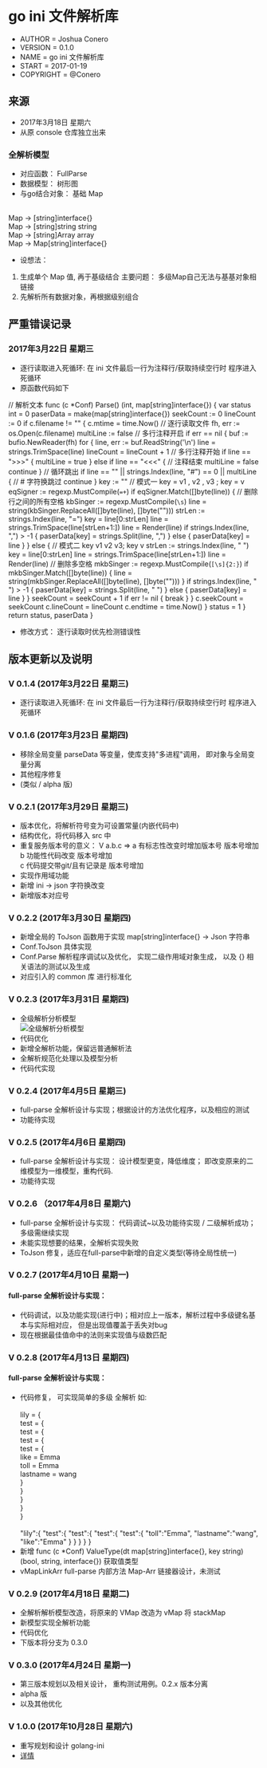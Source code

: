 # go ini 文件解析库

* AUTHOR    = Joshua Conero
* VERSION   = 0.1.0        
* NAME      = go ini 文件解析库 
* START     = 2017-01-19   
* COPYRIGHT = @Conero      


## 来源
- 2017年3月18日 星期六
- 从原 console 仓库独立出来

### 全解析模型
- 对应函数： FullParse
- 数据模型： 树形图
- 与go结合对象： 基础 Map 

<br /> 		Map	-> [string]interface{}
<br /> 			Map	-> [string]string						string
<br /> 			Map	-> [string]Array						array
<br /> 			Map	-> Map[string]interface{}
- 设想法： 
1. 	生成单个 Map 值, 再于基级结合				主要问题： 多级Map自己无法与基基对象相链接
2.	先解析所有数据对象，再根据级别组合


## 严重错误记录

### 2017年3月22日 星期三
- 逐行读取进入死循环: 在 ini 文件最后一行为注释行/获取持续空行时 程序进入死循环
- 原函数代码如下

// 解析文本
func (c *Conf) Parse() (int, map[string]interface{}) {
	var status int = 0
	paserData = make(map[string]interface{})
	seekCount := 0
	lineCount := 0
	if c.filename != "" {
		c.mtime = time.Now()
		// 逐行读取文件
		fh, err := os.Open(c.filename)
		multiLine := false // 多行注释开启
		if err == nil {
			buf := bufio.NewReader(fh)
			for {
				line, err := buf.ReadString('\n')
				line = strings.TrimSpace(line)
				lineCount = lineCount + 1
				// 多行注释开始
				if line == ">>>" {
					multiLine = true
				} else if line == "<<<" { // 注释结束
					multiLine = false
					continue
				}
				// 循环跳出
				if line == "" || strings.Index(line, "#") == 0 || multiLine { // # 字符换跳过
					continue
				}
				key := ""
				// 模式一 key = v1 , v2 , v3	  ; key = v
				eqSigner := regexp.MustCompile(`=+`)
				if eqSigner.Match([]byte(line)) {
					// 删除行之间的所有空格
					kbSinger := regexp.MustCompile(`\s`)
					line = string(kbSinger.ReplaceAll([]byte(line), []byte("")))
					strLen := strings.Index(line, "=")
					key = line[0:strLen]
					line = strings.TrimSpace(line[strLen+1:])
					line = Render(line)
					if strings.Index(line, ",") > -1 {
						paserData[key] = strings.Split(line, ",")
					} else {
						paserData[key] = line
					}
				} else {
					// 模式二 key v1 v2 v3; key v
					strLen := strings.Index(line, " ")
					key = line[0:strLen]
					line = strings.TrimSpace(line[strLen+1:])
					line = Render(line)
					// 删除多空格
					mkbSinger := regexp.MustCompile(`[\s]{2:}`)
					if mkbSinger.Match([]byte(line)) {
						line = string(mkbSinger.ReplaceAll([]byte(line), []byte("")))
					}
					if strings.Index(line, " ") > -1 {
						paserData[key] = strings.Split(line, " ")
					} else {
						paserData[key] = line
					}
				}
				seekCount = seekCount + 1
				if err != nil {
					break
				}
			}
			c.seekCount = seekCount
			c.lineCount = lineCount
			c.endtime = time.Now()
		}
		status = 1
	}
	return status, paserData
}

- 修改方式： 逐行读取时优先检测错误性

## 版本更新以及说明

###  V 0.1.4 	(2017年3月22日 星期三)
*  逐行读取进入死循环: 在 ini 文件最后一行为注释行/获取持续空行时 程序进入死循环

###  V 0.1.6 	(2017年3月23日 星期四)
* 移除全局变量 parseData 等变量，使库支持"多进程"调用， 即对象与全局变量分离
* 其他程序修复
* (类似 / alpha 版)

### V 0.2.1 (2017年3月29日 星期三)

* 版本优化，将解析符号变为可设置常量(内嵌代码中)
* 结构优化，将代码移入 src 中
* 重复服务版本号的意义： V a.b.c => 
			a 有标志性改变时增加版本号			版本号增加
			b 功能性代码改变 					版本号增加		
			c 代码提交带git/且有记录是 		  版本号增加
* 实现作用域功能
* 新增 ini -> json 字符换改变
* 新增版本对应号

### V 0.2.2 (2017年3月30日 星期四)
* 新增全局的 ToJson 函数用于实现 map[string]interface{} -> Json 字符串
* Conf.ToJson 具体实现
* Conf.Parse 解析程序调试以及优化， 实现二级作用域对象生成， 以及 {} 相关语法的测试以及生成
* 对应引入的 common 库 进行标准化

### V 0.2.3 (2017年3月31日 星期四)
* 全级解析分析模型
<br /> 	![全级解析分析模型](./doc/full-parse_model_analysis.png)
* 代码优化
* 新增全解析功能，保留远普通解析法
* 全解析规范化处理以及模型分析
* 代码代实现

### V 0.2.4 (2017年4月5日 星期三)
* full-parse 全解析设计与实现；根据设计的方法优化程序，以及相应的测试
* 功能待实现

### V 0.2.5 (2017年4月6日 星期四)
* full-parse 全解析设计与实现： 设计模型更变，降低维度； 即改变原来的二维模型为一维模型，重构代码.
* 功能待实现

### V 0.2.6 （2017年4月8日 星期六)
* full-parse 全解析设计与实现： 代码调试~以及功能待实现 / 二级解析成功； 多级需继续实现
* 未能实现想要的结果，全解析实现失败
* ToJson 修复，适应在full-parse中新增的自定义类型(等待全局性统一)

### V 0.2.7 (2017年4月10日 星期一)
#### full-parse 全解析设计与实现： 
* 代码调试，以及功能实现(进行中)；相对应上一版本，解析过程中多级键名基本与实际相对应， 但是出现值覆盖于丢失对bug
* 现在根据最佳值命中的法则来实现值与级数匹配

### V 0.2.8 (2017年4月13日 星期四)
#### full-parse 全解析设计与实现： 
* 代码修复， 可实现简单的多级 全解析 如:
	<br/> 
	<br/> 	lily = {
	<br/> 		test = {
	<br/> 			test = {
	<br/> 				test = {
	<br/> 					test = {
	<br/> 						like = Emma
	<br/> 						toll = Emma
	<br/> 						lastname = wang
	<br/> 					}
	<br/> 				}
	<br/> 			}
	<br/> 		}
	<br/> 	}
	<br/> 
	<br/>
	"lily":{
		"test":{
			"test":{
				"test":{
					"test":{
						"toll":"Emma",
						"lastname":"wang",
						"like":"Emma"
					}
				}
			}
		}
	}
	</br>
* 新增 func (c *Conf) ValueType(dt map[string]interface{}, key string) (bool, string, interface{})  获取值类型
* vMapLinkArr full-parse 内部方法 Map-Arr 链接器设计，未测试	

### V 0.2.9 (2017年4月18日 星期二)
* 全解析解析模型改造，将原来的 VMap 改造为 vMap 将 stackMap
* 新模型实现全解析功能
* 代码优化
* 下版本将分支为 0.3.0  

### V 0.3.0 (2017年4月24日 星期一)
* 第三版本规划以及相关设计， 重构测试用例。0.2.x 版本分离
* alpha 版
* 以及其他优化

### V 1.0.0 (2017年10月28日 星期六)
* 重写规划和设计 golang-ini
* [详情](./ini-goV1.x.md)

